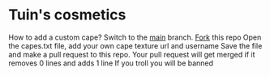 # Tuin's cosmetics

How to add a custom cape?
Switch to the <a href="https://github.com/tuinboondev/tuins-appstore/tree/main">main</a> branch.
<a href="https://github.com/TuinboonDev/Tuins-appstore/fork">Fork</a> this repo
Open the capes.txt file, add your own cape texture url and username
Save the file and make a pull request to this repo.
Your pull request will get merged if it removes 0 lines and adds 1 line
If you troll you will be banned
